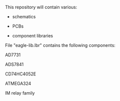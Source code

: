 This repository will contain various:
	
- schematics

- PCBs

- component libraries

File "eagle-lib.lbr" contains the following components:

AD7731

ADS7841

CD74HC4052E

ATMEGA324

IM relay family

